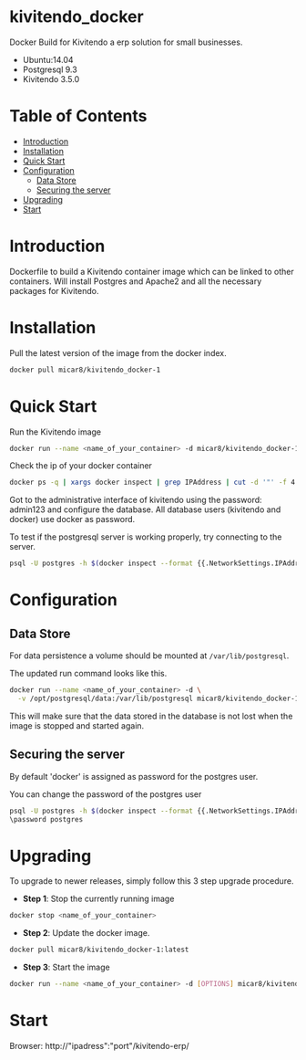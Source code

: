 kivitendo_docker
================

Docker Build for Kivitendo a erp solution for small businesses.
 - Ubuntu:14.04
 - Postgresql 9.3
 - Kivitendo 3.5.0


# Table of Contents

- [Introduction](#introduction)
- [Installation](#installation)
- [Quick Start](#quick-start)
- [Configuration](#configuration)
    - [Data Store](#data-store)
    - [Securing the server](#securing-the-server)
- [Upgrading](#upgrading)
- [Start](#start)



# Introduction

Dockerfile to build a Kivitendo container image which can be linked to other containers.
Will install Postgres and Apache2 and all the necessary packages for Kivitendo.



# Installation

Pull the latest version of the image from the docker index. 

```bash
docker pull micar8/kivitendo_docker-1
```



# Quick Start

Run the Kivitendo image

```bash
docker run --name <name_of_your_container> -d micar8/kivitendo_docker-1
```
Check the ip of your docker container
```bash
docker ps -q | xargs docker inspect | grep IPAddress | cut -d '"' -f 4
```

Got to the administrative interface of kivitendo using the password: admin123 and configure the database. All database users (kivitendo and docker) use docker as password.

To test if the postgresql server is working properly, try connecting to the server.

```bash
psql -U postgres -h $(docker inspect --format {{.NetworkSettings.IPAddress}} <name_of_your_container>)
```



# Configuration


## Data Store

For data persistence a volume should be mounted at `/var/lib/postgresql`.

The updated run command looks like this.

```bash
docker run --name <name_of_your_container> -d \
  -v /opt/postgresql/data:/var/lib/postgresql micar8/kivitendo_docker-1:latest
```

This will make sure that the data stored in the database is not lost when the image is stopped and started again.


## Securing the server

By default 'docker' is assigned as password for the postgres user. 

You can change the password of the postgres user
```bash
psql -U postgres -h $(docker inspect --format {{.NetworkSettings.IPAddress}} <name_of_your_container>)
\password postgres
```



# Upgrading

To upgrade to newer releases, simply follow this 3 step upgrade procedure.

- **Step 1**: Stop the currently running image

```bash
docker stop <name_of_your_container>
```

- **Step 2**: Update the docker image.

```bash
docker pull micar8/kivitendo_docker-1:latest
```

- **Step 3**: Start the image

```bash
docker run --name <name_of_your_container> -d [OPTIONS] micar8/kivitendo_docker-1:latest
```



# Start

Browser: http://"ipadress":"port"/kivitendo-erp/
